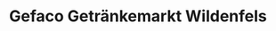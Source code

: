 ---
title: "Gefaco Getränkemarkt Wildenfels"
url: /wildenfels/gefaco-getraenkemarkt-wildenfels/
shop: Getränke
---